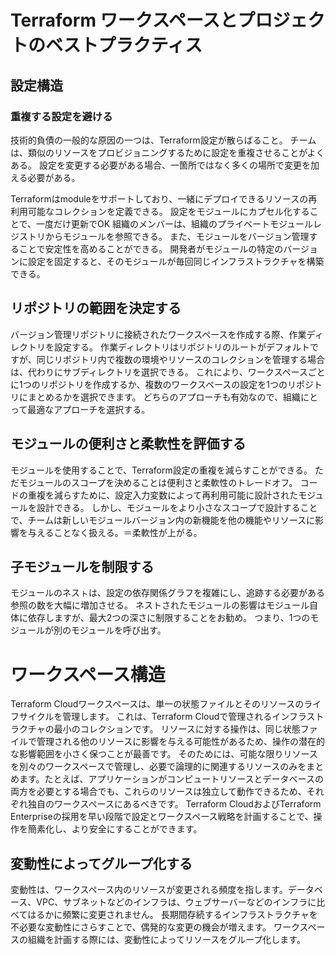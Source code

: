 # Terraform ワークスペースとプロジェクトのベストプラクティス

## 設定構造

### 重複する設定を避ける

技術的負債の一般的な原因の一つは、Terraform設定が散らばること。
チームは、類似のリソースをプロビジョニングするために設定を重複させることがよくある。
設定を変更する必要がある場合、一箇所ではなく多くの場所で変更を加える必要がある。

Terraformはmoduleをサポートしており、一緒にデプロイできるリソースの再利用可能なコレクションを定義できる。
設定をモジュールにカプセル化することで、一度だけ更新でOK
組織のメンバーは、組織のプライベートモジュールレジストリからモジュールを参照できる。
また、モジュールをバージョン管理することで安定性を高めることができる。
開発者がモジュールの特定のバージョンに設定を固定すると、そのモジュールが毎回同じインフラストラクチャを構築できる。

## リポジトリの範囲を決定する

バージョン管理リポジトリに接続されたワークスペースを作成する際、作業ディレクトリを設定する。
作業ディレクトリはリポジトリのルートがデフォルトですが、同じリポジトリ内で複数の環境やリソースのコレクションを管理する場合は、代わりにサブディレクトリを選択できる。
これにより、ワークスペースごとに1つのリポジトリを作成するか、複数のワークスペースの設定を1つのリポジトリにまとめるかを選択できます。
どちらのアプローチも有効なので、組織にとって最適なアプローチを選択する。

## モジュールの便利さと柔軟性を評価する

モジュールを使用することで、Terraform設定の重複を減らすことができる。
ただモジュールのスコープを決めることは便利さと柔軟性のトレードオフ。
コードの重複を減らすために、設定入力変数によって再利用可能に設計されたモジュールを設計できる。
しかし、モジュールをより小さなスコープで設計することで、チームは新しいモジュールバージョン内の新機能を他の機能やリソースに影響を与えることなく扱える。＝柔軟性が上がる。

## 子モジュールを制限する

モジュールのネスㇳは、設定の依存関係グラフを複雑にし、追跡する必要がある参照の数を大幅に増加させる。
ネストされたモジュールの影響はモジュール自体に依存しますが、最大2つの深さに制限することをお勧め。
つまり、1つのモジュールが別のモジュールを呼び出す。

# ワークスペース構造

Terraform Cloudワークスペースは、単一の状態ファイルとそのリソースのライフサイクルを管理します。
これは、Terraform Cloudで管理されるインフラストラクチャの最小のコレクションです。
リソースに対する操作は、同じ状態ファイルで管理される他のリソースに影響を与える可能性があるため、操作の潜在的な影響範囲を小さく保つことが最善です。
そのためには、可能な限りリソースを別々のワークスペースで管理し、必要で論理的に関連するリソースのみをまとめます。たとえば、アプリケーションがコンピュートリソースとデータベースの両方を必要とする場合でも、これらのリソースは独立して動作できるため、それぞれ独自のワークスペースにあるべきです。
Terraform CloudおよびTerraform Enterpriseの採用を早い段階で設定とワークスペース戦略を計画することで、操作を簡素化し、より安全にすることができます。

## 変動性によってグループ化する

変動性は、ワークスペース内のリソースが変更される頻度を指します。データベース、VPC、サブネットなどのインフラは、ウェブサーバーなどのインフラに比べてはるかに頻繁に変更されません。
長期間存続するインフラストラクチャを不必要な変動性にさらすことで、偶発的な変更の機会が増えます。
ワークスペースの組織を計画する際には、変動性によってリソースをグループ化します。